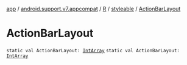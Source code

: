 [app](../../../index.md) / [android.support.v7.appcompat](../../index.md) / [R](../index.md) / [styleable](index.md) / [ActionBarLayout](./-action-bar-layout.md)

# ActionBarLayout

`static val ActionBarLayout: `[`IntArray`](https://kotlinlang.org/api/latest/jvm/stdlib/kotlin/-int-array/index.html)
`static val ActionBarLayout: `[`IntArray`](https://kotlinlang.org/api/latest/jvm/stdlib/kotlin/-int-array/index.html)